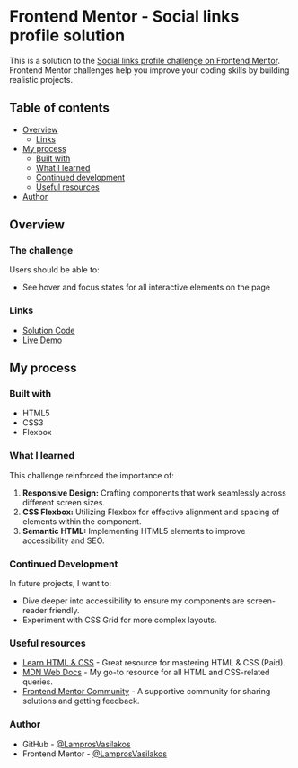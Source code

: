 # Frontend Mentor - Social links profile solution

This is a solution to the [Social links profile challenge on Frontend Mentor](https://www.frontendmentor.io/challenges/social-links-profile-UG32l9m6dQ). Frontend Mentor challenges help you improve your coding skills by building realistic projects.

## Table of contents

- [Overview](#overview)
  - [Links](#links)
- [My process](#my-process)
  - [Built with](#built-with)
  - [What I learned](#what-i-learned)
  - [Continued development](#continued-development)
  - [Useful resources](#useful-resources)
- [Author](#author)

## Overview

### The challenge

Users should be able to:

- See hover and focus states for all interactive elements on the page

### Links

- [Solution Code](https://github.com/LamprosVasilakos/Social-links-profile)
- [Live Demo](https://lamprosvasilakos.github.io/Social-links-profile/)

## My process

### Built with

- HTML5
- CSS3
- Flexbox

### What I learned

This challenge reinforced the importance of:

1. **Responsive Design:** Crafting components that work seamlessly across different screen sizes.
2. **CSS Flexbox:** Utilizing Flexbox for effective alignment and spacing of elements within the component.
3. **Semantic HTML:** Implementing HTML5 elements to improve accessibility and SEO.

### Continued Development

In future projects, I want to:

- Dive deeper into accessibility to ensure my components are screen-reader friendly.
- Experiment with CSS Grid for more complex layouts.

### Useful resources

- [Learn HTML & CSS](https://learnhtmlcss.online/) - Great resource for mastering HTML & CSS (Paid).
- [MDN Web Docs](https://developer.mozilla.org/en-US/) - My go-to resource for all HTML and CSS-related queries.
- [Frontend Mentor Community](https://www.frontendmentor.io/community) - A supportive community for sharing solutions and getting feedback.

### Author

- GitHub - [@LamprosVasilakos](https://github.com/LamprosVasilakos)
- Frontend Mentor - [@LamprosVasilakos](https://www.frontendmentor.io/profile/LamprosVasilakos)

